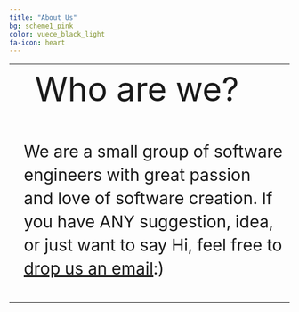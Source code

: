 ```yaml
---
title: "About Us"
bg: scheme1_pink
color: vuece_black_light
fa-icon: heart
---
```


<head>
<style>
#vuecep{
    font-size: 30px;
}
</style>
</head>

<table>
  <tr>
    <td rowspan="2">
    <span class="fa-stack subtlecircle" style="font-size:60px; background:rgba(255,166,0,0.1)">
	  <i class="fa fa-smile-o fa-stack-2x text-vuece_black_light"></i>
	</span>
	</td>
	<td style="font-size:60px;text-align:left;">
    	Who are we?
	</td>		
  </tr>
  
   <tr>
	 <td style="font-size:30px;line-height:1.4;padding:10px;">
	 	<p id="vuecep">We are a small group of software engineers with great passion and love of software creation. If you have ANY suggestion, idea, or just want to say Hi, feel free to <a href="#vuece_contact">drop us an email</a>:)</p>
	 </td>		
  </tr>
</table>

